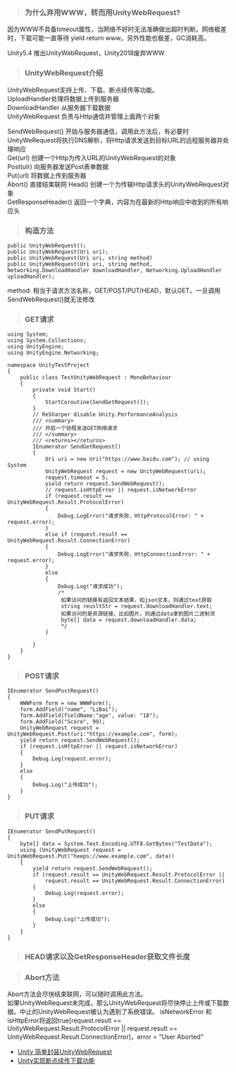 > ### 为什么弃用WWW，转而用UnityWebRequest?

因为WWW不具备timeout属性，当网络不好时无法准确做出超时判断。网络极差时，下载可能一直等待 yield return www。另外性能也极差，GC消耗高。

Unity5.4 推出UnityWebRequest，Unity2018废弃WWW

> ### UnityWebRequest介绍

UnityWebRequest支持上传、下载、断点续传等功能。   
UploadHandler处理将数据上传到服务器   
DownloadHandler 从服务器下载数据   
UnityWebRequest 负责与Http通信并管理上面两个对象   

SendWebRequest() 开始与服务器通信，调用此方法后，有必要时UnityWeRequest将执行DNS解析，将Http请求发送到目标URL的远程服务器并处理响应   
Get(url) 创建一个Http为传入URL的UnityWebRequest的对象   
Post(ulr) 向服务器发送Post表单数据  
Put(url) 将数据上传到服务器   
Abort() 直接结束联网
Head() 创建一个为传输Http请求头的UnityWebRequest对象   
GetResponseHeader() 返回一个字典，内容为在最新的Http响应中收到的所有响应头 

> ### 构造方法

```
public UnityWebRequest();
public UnityWebRequest(Uri uri);
public UnityWebRequest(Uri uri, string method)
public UnityWebRequest(Uri uri, string method, Networking.DownloadHandler downloadHandler, Networking.UploadHandler uploadHandler);
```

method: 相当于请求方法名称，GET/POST/PUT/HEAD，默认GET，一旦调用SendWebRequest()就无法修改   

> ### GET请求

```
using System;
using System.Collections;
using UnityEngine;
using UnityEngine.Networking;

namespace UnityTestProject
{
    public class TestUnityWebRequest : MonoBehaviour
    {
        private void Start()
        {
            StartCoroutine(SendGetRequest());
        }
        // ReSharper disable Unity.PerformanceAnalysis
        /// <summary>
        /// 开启一个协程发送GET网络请求
        /// </summary>
        /// <returns></returns>
        IEnumerator SendGetRequest()
        {
            Uri uri = new Uri("https://www.baidu.com"); // using System
            UnityWebRequest request = new UnityWebRequest(uri);
            request.timeout = 5;
            yield return request.SendWebRequest();
            // request.isHttpError || request.isNetworkError
            if (request.result == UnityWebRequest.Result.ProtocolError)
            {
                Debug.LogError("请求失败，HttpProtocolError: " + request.error);
            }
            else if (request.result == UnityWebRequest.Result.ConnectionError)
            {
                Debug.LogError("请求失败，HttpConnectionError: " + request.error);
            }
            else
            {
                Debug.Log("请求成功");
                /*
                 如果访问的链接有返回文本结果，如json文本，则通过text获取
                 string reusltStr = request.downloadHandler.text;
                 如果访问的是资源链接，比如图片，则通过data拿到图片二进制流
                 byte[] data = request.downloadHandler.data;
                 */
            }

        }
    }
}
```

> ### POST请求

```
IEnumerator SendPostRequest()
{
    WWWForm form = new WWWForm();
    form.AddField("name", "LiBai");
    form.AddField(fieldName:"age", value: "18");
    form.AddField("Score", 99);
    UnityWebRequest request = UnityWebRequest.Post(uri:"https://example.com", form);
    yield return request.SendWebRequest();
    if (request.isHttpError || request.isNetworkError)
    {
        Debug.Log(request.error);
    }
    else
    {
        Debug.Log("上传成功");
    }
}
```

> ### PUT请求

```
IEnumerator SendPutRequest()
{
    byte[] data = System.Text.Encoding.UTF8.GetBytes("TestData");
    using (UnityWebRequest request = UnityWebRequest.Put("heeps://www.example.com", data))
    {
        yield return request.SendWebRequest();
        if (request.result == UnityWebRequest.Result.ProtocolError ||
            request.result == UnityWebRequest.Result.ConnectionError)
        {
            Debug.Log(request.error);
        }
        else
        {
            Debug.Log("上传成功");
        }
    }
}
```

> ### HEAD请求以及GetResponseHeader获取文件长度



> ### Abort方法

Abort方法会尽快结束联网，可以随时调用此方法。   
如果UnityWebRequest未完成，那么UnityWebRequest将尽快停止上传或下载数据。中止的UnityWebRequest被认为遇到了系统错误。
isNetworkError 和 isHttpError将返回true[request.result == UnityWebRequest.Result.ProtocolError ||
            request.result == UnityWebRequest.Result.ConnectionError]，error = ”User Aborted“

<!-- https://blog.csdn.net/linxinfa/article/details/94436027 -->

* [Unity 简单封装UnityWebRequest](https://www.jianshu.com/p/3da9191f82a0)
* [Unity实现断点续传下载功能](https://www.blinkedu.cn/index.php/2021/08/19/unity实现断点续传下载功能/)